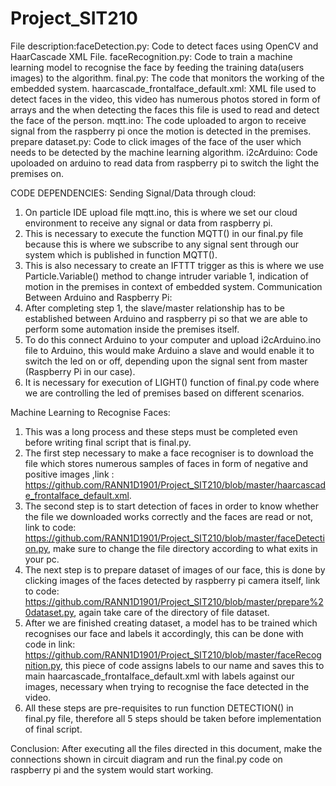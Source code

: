 # Project_SIT210
File description:faceDetection.py: Code to detect faces using OpenCV and HaarCascade XML File.
faceRecognition.py: Code to train a machine learning model to recognise the face by feeding the training data(users images) to the algorithm.
final.py: The code that monitors the working of the embedded system.
haarcascade_frontalface_default.xml: XML file used to detect faces in the video, this video has numerous photos stored in form of arrays and
the when detecting the faces this file is used to read and detect the face of the person.
mqtt.ino: The code uploaded to argon to receive signal from the raspberry pi once the motion is detected in the premises.
prepare dataset.py: Code to click images of the face of the user which needs to be detected by the machine learning algorithm.
i2cArduino: Code upoloaded on arduino to read data from raspberry pi to switch the light the premises on.


CODE DEPENDENCIES:
Sending Signal/Data through cloud:
1)	On particle IDE upload file mqtt.ino, this is where we set our cloud environment to receive any signal or data from raspberry pi.
2)	This is necessary to execute the function MQTT() in our final.py file because this is where we subscribe to any signal sent through our system which is published in function MQTT().
3)	This is also necessary to create an IFTTT trigger as this is where we use Particle.Variable() method to change intruder variable 1, indication of motion in the premises in context of embedded system.
Communication Between Arduino and Raspberry Pi:
1)	After completing step 1, the slave/master relationship has to be established between Arduino and raspberry pi so that we are able to perform some automation inside the premises itself.
2)	To do this connect Arduino to your computer and upload i2cArduino.ino file to Arduino, this would make Arduino a slave and would enable it to switch the led on or off, depending upon the signal sent from master (Raspberry Pi in our case).
3)	It is necessary for execution of LIGHT() function of final.py code where we are controlling the led of premises based on different scenarios.

Machine Learning to Recognise Faces:

1)	This was a long process and these steps must be completed even before writing final script that is final.py.
2)	The first step necessary to make a face recogniser is to download the file which stores numerous samples of faces in form of negative and positive images ,link : https://github.com/RANN1D1901/Project_SIT210/blob/master/haarcascade_frontalface_default.xml.
3)	The second step is to start detection of faces in order to know whether the file we downloaded works correctly and the faces are read or not, link to code: https://github.com/RANN1D1901/Project_SIT210/blob/master/faceDetection.py, make sure to change the file directory according to what exits in your pc.
4)	The next step is to prepare dataset of images of our face, this is done by clicking images of the faces detected by raspberry pi camera itself, link to code: https://github.com/RANN1D1901/Project_SIT210/blob/master/prepare%20dataset.py, again take care of the directory of file dataset.
5)	After we are finished creating dataset, a model has to be trained which recognises our face and labels it accordingly, this can be done with code in link: https://github.com/RANN1D1901/Project_SIT210/blob/master/faceRecognition.py, this piece of code assigns labels to our name and saves this to main haarcascade_frontalface_default.xml with labels against our images, necessary when trying to recognise the face detected in the video.
6)	All these steps are pre-requisites to run function DETECTION() in final.py file, therefore all 5 steps should be taken before implementation of final script.

Conclusion:
After executing all the files directed in this document, make the connections shown in circuit diagram and run the final.py code on raspberry pi and the system would start working.

